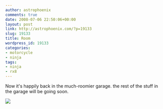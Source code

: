 ```yaml
---
author: astrophoenix
comments: true
date: 2008-07-06 22:50:06+00:00
layout: post
link: http://astrophoenix.com/?p=19133
slug: 19133
title: Room
wordpress_id: 19133
categories:
- motorcycle
- ninja
tags:
- ninja
- rx8
---
```


Now it's happily back in the much-roomier garage. the rest of the stuff in the garage will be going soon.

[![](/wp-uploads/astrophoenix/2010/12/img_1370_compressed-300x225.jpg)](/wp-uploads/astrophoenix/2010/12/img_1370_compressed.jpg)
